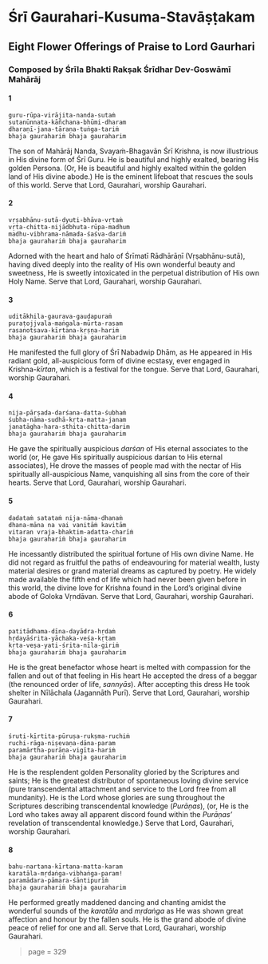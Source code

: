 # Śrī Gaurahari-Kusuma-Stavāṣṭakam

## Eight Flower Offerings of Praise to Lord Gaurhari

### Composed by Śrīla Bhakti Rakṣak Śrīdhar Dev-Goswāmī Mahārāj

#### 1

    guru-rūpa-virājita-nanda-sutaṁ
    sutanūnnata-kāñchana-bhūmi-dharam
    dharaṇī-jana-tāraṇa-tuṅga-tariṁ
    bhaja gaurahariṁ bhaja gauraharim

The son of Mahārāj Nanda, Svayaṁ-Bhagavān Śrī Krishna, is now illustrious in His divine form of Śrī Guru. He is beautiful and highly exalted, bearing His golden Persona. (Or, He is beautiful and highly exalted within the golden land of His divine abode.) He is the eminent lifeboat that rescues the souls of this world. Serve that Lord, Gaurahari, worship Gaurahari.

#### 2

    vṛṣabhānu-sutā-dyuti-bhāva-vṛtaṁ
    vṛta-chitta-nijādbhuta-rūpa-madhum
    madhu-vibhrama-nāmada-śaśva-dariṁ
    bhaja gaurahariṁ bhaja gauraharim

Adorned  with  the  heart  and  halo  of Śrīmatī Rādhārāṇī (Vṛṣabhānu-sutā), having dived deeply into the reality of His own wonderful beauty and sweetness, He is sweetly intoxicated in the perpetual distribution of His own Holy Name. Serve that Lord, Gaurahari, worship Gaurahari.

#### 3

    uditākhila-gaurava-gauḍapuraṁ
    puraṭojjvala-maṅgala-mūrta-rasam
    rasanotsava-kīrtana-kṛṣṇa-hariṁ
    bhaja gaurahariṁ bhaja gauraharim

He manifested the full glory of Śrī Nabadwip Dhām, as He appeared in His radiant gold, all-auspicious form of divine ecstasy, ever engaged in Krishna-*kīrtan*, which is a festival for the tongue. Serve that Lord, Gaurahari, worship Gaurahari.

#### 4

    nija-pārṣada-darśana-datta-śubhaṁ
    śubha-nāma-sudhā-kṛta-matta-janam
    janatāgha-hara-sthita-chitta-darim
    bhaja gaurahariṁ bhaja gauraharim

He gave the spiritually auspicious *darśan* of His eternal associates to the world (or, He gave His spiritually auspicious darśan to His eternal associates), He drove the masses of people mad with the nectar of His spiritually all-auspicious Name, vanquishing all sins from the core of their hearts. Serve that Lord, Gaurahari, worship Gaurahari.

#### 5

    dadataṁ satataṁ nija-nāma-dhanaṁ
    dhana-māna na vai vanitāṁ kavitām
    vitaran vraja-bhaktim-adatta-charīṁ
    bhaja gaurahariṁ bhaja gauraharim

He incessantly distributed the spiritual fortune of His own divine Name. He did not regard as fruitful the paths of endeavouring for material wealth, lusty material desires or grand material dreams as captured by poetry. He widely made available the fifth end of life which had never been given before in this world, the divine love for Krishna found in the Lord’s original divine abode of Goloka Vṛndāvan. Serve that Lord, Gaurahari, worship Gaurahari.

#### 6

    patitādhama-dīna-dayādra-hṛdaṁ
    hṛdayāśrita-yāchaka-veśa-kṛtam
    kṛta-veṣa-yati-śrita-nīla-giriṁ
    bhaja gaurahariṁ bhaja gauraharim

He is the great benefactor whose heart is melted with compassion for the fallen and out of that feeling in His heart He accepted the dress of a beggar (the renounced order of life, *sannyās*). After accepting this dress He took shelter in Nīlāchala (Jagannāth Purī). Serve that Lord, Gaurahari, worship Gaurahari.

#### 7

    śruti-kīrtita-pūruṣa-rukṣma-ruchiṁ
    ruchi-rāga-niṣevaṇa-dāna-param
    paramārtha-purāṇa-vigīta-hariṁ
    bhaja gaurahariṁ bhaja gauraharim

He is the resplendent golden Personality gloried by the Scriptures and saints; He is the greatest distributor of spontaneous loving divine service (pure transcendental attachment and service to the Lord free from all mundanity). He is the Lord whose glories are sung throughout the Scriptures describing transcendental knowledge (*Purāṇas*), (or, He is the Lord who takes away all apparent discord found within the *Purāṇas’* revelation of transcendental knowledge.) Serve that Lord, Gaurahari, worship Gaurahari.

#### 8

    bahu-nartana-kīrtana-matta-karam
    karatāla-mṛdaṅga-vibhaṅga-param!
    paramādara-pāmara-śāntipurīṁ
    bhaja gaurahariṁ bhaja gauraharim

He performed greatly maddened dancing and chanting amidst the wonderful sounds of the *karatāla* and *mṛdaṅga* as He was shown great affection and honour by the fallen souls. He is the grand abode of divine peace of relief for one and all. Serve that Lord, Gaurahari, worship Gaurahari.


> page = 329